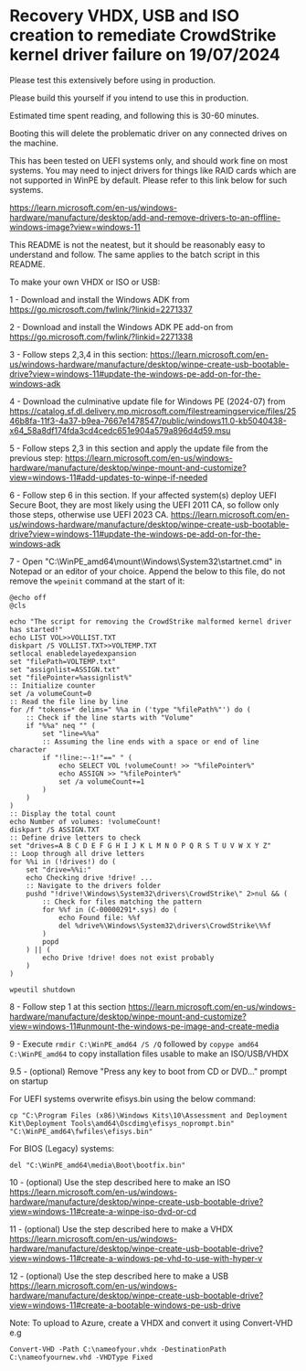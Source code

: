 # Recovery VHDX, USB and ISO creation to remediate CrowdStrike kernel driver failure on 19/07/2024

Please test this extensively before using in production.

Please build this yourself if you intend to use this in production.

Estimated time spent reading, and following this is 30-60 minutes.

Booting this will delete the problematic driver on any connected drives on the machine.

This has been tested on UEFI systems only, and should work fine on most systems. You may need to inject drivers for things like RAID cards which are not supported in WinPE by default. Please refer to this link below for such systems.

https://learn.microsoft.com/en-us/windows-hardware/manufacture/desktop/add-and-remove-drivers-to-an-offline-windows-image?view=windows-11

This README is not the neatest, but it should be reasonably easy to understand and follow. The same applies to the batch script in this README.

To make your own VHDX or ISO or USB: 

1 - Download and install the Windows ADK from https://go.microsoft.com/fwlink/?linkid=2271337

2 - Download and install the Windows ADK PE add-on from https://go.microsoft.com/fwlink/?linkid=2271338

3 - Follow steps 2,3,4 in this section: https://learn.microsoft.com/en-us/windows-hardware/manufacture/desktop/winpe-create-usb-bootable-drive?view=windows-11#update-the-windows-pe-add-on-for-the-windows-adk

4 - Download the culminative update file for Windows PE (2024-07) from https://catalog.sf.dl.delivery.mp.microsoft.com/filestreamingservice/files/2546b8fa-11f3-4a37-b9ea-7667e1478547/public/windows11.0-kb5040438-x64_58a8df174fda3cd4cedc651e904a579a896d4d59.msu

5 - Follow steps 2,3 in this section and apply the update file from the previous step: https://learn.microsoft.com/en-us/windows-hardware/manufacture/desktop/winpe-mount-and-customize?view=windows-11#add-updates-to-winpe-if-needed

6 - Follow step 6 in this section. If your affected system(s) deploy UEFI Secure Boot, they are most likely using the UEFI 2011 CA, so follow only those steps, otherwise use UEFI 2023 CA. https://learn.microsoft.com/en-us/windows-hardware/manufacture/desktop/winpe-create-usb-bootable-drive?view=windows-11#update-the-windows-pe-add-on-for-the-windows-adk

7 - Open "C:\WinPE_amd64\mount\Windows\System32\startnet.cmd" in Notepad or an editor of your choice. Append the below to this file, do not remove the ```wpeinit``` command at the start of it:

```
@echo off
@cls

echo "The script for removing the CrowdStrike malformed kernel driver has started!"
echo LIST VOL>>VOLLIST.TXT
diskpart /S VOLLIST.TXT>>VOLTEMP.TXT
setlocal enabledelayedexpansion
set "filePath=VOLTEMP.txt"
set "assignlist=ASSIGN.txt"
set "filePointer=%assignlist%"
:: Initialize counter
set /a volumeCount=0
:: Read the file line by line
for /f "tokens=* delims=" %%a in ('type "%filePath%"') do (
    :: Check if the line starts with "Volume"
    if "%%a" neq "" (
        set "line=%%a"
        :: Assuming the line ends with a space or end of line character
        if "!line:~-1!"==" " (
            echo SELECT VOL !volumeCount! >> "%filePointer%"
            echo ASSIGN >> "%filePointer%"
            set /a volumeCount+=1
        )
    )
)
:: Display the total count
echo Number of volumes: !volumeCount!
diskpart /S ASSIGN.TXT
:: Define drive letters to check
set "drives=A B C D E F G H I J K L M N O P Q R S T U V W X Y Z"
:: Loop through all drive letters
for %%i in (!drives!) do (
    set "drive=%%i:"
    echo Checking drive !drive! ...
    :: Navigate to the drivers folder
    pushd "!drive!\Windows\System32\drivers\CrowdStrike\" 2>nul && (
        :: Check for files matching the pattern
        for %%f in (C-00000291*.sys) do (
            echo Found file: %%f
            del %drive%\Windows\System32\drivers\CrowdStrike\%%f
        )
        popd
    ) || (
        echo Drive !drive! does not exist probably
    )
)

wpeutil shutdown
```

8 - Follow step 1 at this section https://learn.microsoft.com/en-us/windows-hardware/manufacture/desktop/winpe-mount-and-customize?view=windows-11#unmount-the-windows-pe-image-and-create-media

9 - Execute ```rmdir C:\WinPE_amd64 /S /Q``` followed by ```copype amd64 C:\WinPE_amd64``` to copy installation files usable to make an ISO/USB/VHDX

9.5 - (optional) Remove "Press any key to boot from CD or DVD..." prompt on startup

For UEFI systems overwrite efisys.bin using the below command:

```cp "C:\Program Files (x86)\Windows Kits\10\Assessment and Deployment Kit\Deployment Tools\amd64\Oscdimg\efisys_noprompt.bin" "C:\WinPE_amd64\fwfiles\efisys.bin"```

For BIOS (Legacy) systems:

```del "C:\WinPE_amd64\media\Boot\bootfix.bin"```

10 - (optional) Use the step described here to make an ISO https://learn.microsoft.com/en-us/windows-hardware/manufacture/desktop/winpe-create-usb-bootable-drive?view=windows-11#create-a-winpe-iso-dvd-or-cd

11 - (optional) Use the step described here to make a VHDX https://learn.microsoft.com/en-us/windows-hardware/manufacture/desktop/winpe-create-usb-bootable-drive?view=windows-11#create-a-windows-pe-vhd-to-use-with-hyper-v

12 - (optional) Use the step described here to make a USB https://learn.microsoft.com/en-us/windows-hardware/manufacture/desktop/winpe-create-usb-bootable-drive?view=windows-11#create-a-bootable-windows-pe-usb-drive

Note: To upload to Azure, create a VHDX and convert it using Convert-VHD e.g 

```Convert-VHD -Path C:\nameofyour.vhdx -DestinationPath C:\nameofyournew.vhd -VHDType Fixed```
